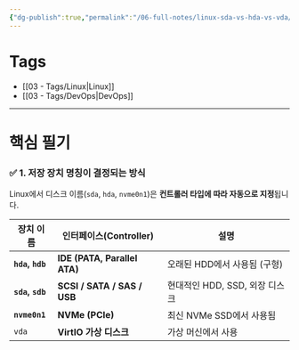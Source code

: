 ```yaml
---
{"dg-publish":true,"permalink":"/06-full-notes/linux-sda-vs-hda-vs-vda/","noteIcon":""}
---
```


# Tags
- [[03 - Tags/Linux\|Linux]]
- [[03 - Tags/DevOps\|DevOps]]
---
# 핵심 필기

### ✅ **1. 저장 장치 명칭이 결정되는 방식**

Linux에서 디스크 이름(`sda`, `hda`, `nvme0n1`)은 **컨트롤러 타입에 따라 자동으로 지정**됩니다.

| 장치 이름            | 인터페이스(Controller)            | 설명                    |
| ---------------- | ---------------------------- | --------------------- |
| **`hda`, `hdb`** | **IDE (PATA, Parallel ATA)** | 오래된 HDD에서 사용됨 (구형)    |
| **`sda`, `sdb`** | **SCSI / SATA / SAS / USB**  | 현대적인 HDD, SSD, 외장 디스크 |
| **`nvme0n1`**    | **NVMe (PCIe)**              | 최신 NVMe SSD에서 사용됨     |
| `vda`            | **VirtIO 가상 디스크**            | 가상 머신에서 사용            |
